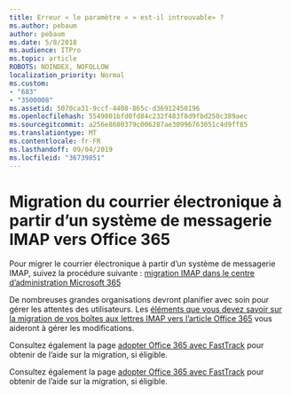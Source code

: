 ```yaml
---
title: Erreur « le paramètre « » est-il introuvable» ?
ms.author: pebaum
author: pebaum
ms.date: 5/8/2018
ms.audience: ITPro
ms.topic: article
ROBOTS: NOINDEX, NOFOLLOW
localization_priority: Normal
ms.custom:
- "683"
- "3500008"
ms.assetid: 5070ca31-9ccf-4408-865c-d36912450196
ms.openlocfilehash: 5549801bfd0fd84c232f483f8d9fbd250c389aec
ms.sourcegitcommit: a256e8680379c006287ae30996763051c4d9ff85
ms.translationtype: MT
ms.contentlocale: fr-FR
ms.lasthandoff: 09/04/2019
ms.locfileid: "36739851"
---
```

# <a name="migrating-email-from-imap-email-system-to-office-365"></a>Migration du courrier électronique à partir d’un système de messagerie IMAP vers Office 365

Pour migrer le courrier électronique à partir d’un système de messagerie IMAP, suivez la procédure suivante : [migration IMAP dans le centre d’administration Microsoft 365](https://docs.microsoft.com/Exchange/mailbox-migration/migrating-imap-mailboxes/imap-migration-in-the-admin-center)
  
De nombreuses grandes organisations devront planifier avec soin pour gérer les attentes des utilisateurs. Les [éléments que vous devez savoir sur la migration de vos boîtes aux lettres IMAP vers l’article Office 365](https://docs.microsoft.com/Exchange/mailbox-migration/migrating-imap-mailboxes/migrating-imap-mailboxes) vous aideront à gérer les modifications.

Consultez également la page [adopter Office 365 avec FastTrack](https://www.microsoft.com/fasttrack/microsoft-365/office-365) pour obtenir de l’aide sur la migration, si éligible.
  

Consultez également la page [adopter Office 365 avec FastTrack](https://www.microsoft.com/fasttrack/microsoft-365/office-365) pour obtenir de l’aide sur la migration, si éligible.
  
